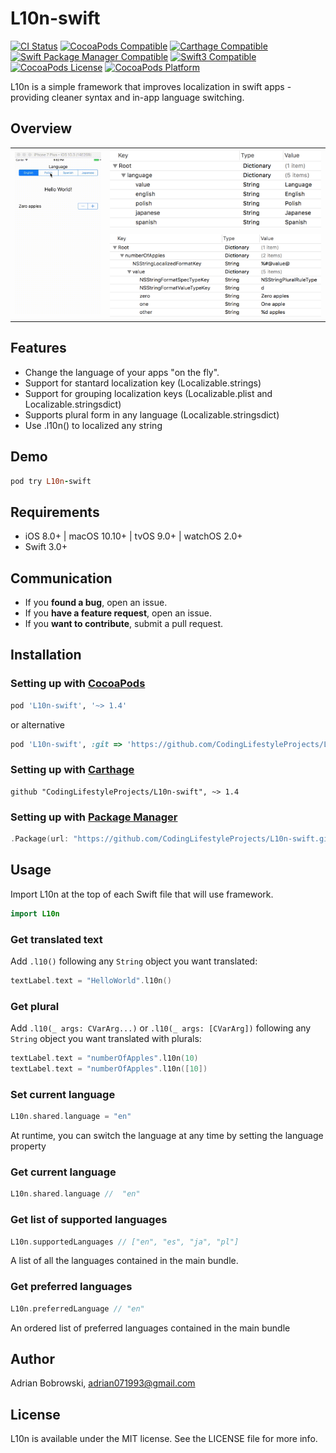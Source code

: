 # L10n-swift

[![CI Status](https://travis-ci.org/CodingLifestyleProjects/L10n-swift.svg?style=flat)](https://travis-ci.org/CodingLifestyleProjects/L10n-swift)
[![CocoaPods Compatible](https://img.shields.io/cocoapods/v/L10n-swift.svg=flat)](http://cocoapods.org/pods/L10n-swift)
[![Carthage Compatible](https://img.shields.io/badge/Carthage-compatible-4BC51D.svg?style=flat)](https://github.com/Carthage/Carthage)
[![Swift Package Manager Compatible](https://img.shields.io/badge/SPM-compatible-4BC51D.svg?style=flat)](https://github.com/apple/swift-package-manager)
[![Swift3 Compatible](https://img.shields.io/badge/swift-3-orange.svg?style=flat)](https://developer.apple.com/swift/) 
[![CocoaPods License](https://img.shields.io/cocoapods/l/L10n.svg?style=flat)](http://cocoapods.org/pods/L10n-swift)
[![CocoaPods Platform](https://img.shields.io/cocoapods/p/L10n.svg?style=flat)](http://cocoapods.org/pods/L10n-swift)

L10n is a simple framework that improves localization in swift apps - providing cleaner syntax and in-app language switching.

## Overview

<table align="center"><tr>
 <td rowspan="2"><img src="Screenshots/L10n-swift.gif?raw=true" alt="L10n-swift"/></td>
 <td><img src="Screenshots/plist.png?raw=true" alt="Plist"/></td>
</tr><tr>
 <td><img src="Screenshots/stringsdict.png?raw=true" alt="Stringsdict"/></td>
</tr></table>

## Features
 
 - Change the language of your apps "on the fly".
 - Support for stantard localization key (Localizable.strings)
 - Support for grouping localization keys (Localizable.plist and Localizable.stringsdict)
 - Supports plural form in any language (Localizable.stringsdict)
 - Use .l10n() to localized any string

## Demo

```ruby
pod try L10n-swift
```

## Requirements
 
 - iOS 8.0+ | macOS 10.10+ | tvOS 9.0+ | watchOS 2.0+
 - Swift 3.0+

## Communication

 - If you **found a bug**, open an issue.
 - If you **have a feature request**, open an issue.
 - If you **want to contribute**, submit a pull request.

## Installation

### Setting up with [CocoaPods](http://cocoapods.org)
 
 ```ruby
 pod 'L10n-swift', '~> 1.4'
 ```
 
 or alternative
 
 ```ruby
 pod 'L10n-swift', :git => 'https://github.com/CodingLifestyleProjects/L10n-swift.git'
 ```
 
### Setting up with [Carthage](https://github.com/Carthage/Carthage)

```ogdl
github "CodingLifestyleProjects/L10n-swift", ~> 1.4
```

### Setting up with [Package Manager](https://swift.org/package-manager/)

```swift
.Package(url: "https://github.com/CodingLifestyleProjects/L10n-swift.git", majorVersion: 1)
```

## Usage

 Import L10n at the top of each Swift file that will use framework.
 ```swift
 import L10n
 ```
 
### Get translated text

 Add `.l10()` following any `String` object you want translated:
 ```swift
 textLabel.text = "HelloWorld".l10n()
 ```
 
### Get plural

Add `.l10(_ args: CVarArg...)` or `.l10(_ args: [CVarArg])` following any `String` object you want translated with plurals:
 ```swift
 textLabel.text = "numberOfApples".l10n(10)
 textLabel.text = "numberOfApples".l10n([10])
 ```
 
### Set current language

 ```swift
 L10n.shared.language = "en"
 ```
 At runtime, you can switch the language at any time by setting the language property
 
### Get current language

 ```swift
 L10n.shared.language //  "en"
 ```

### Get list of supported languages

 ```swift
 L10n.supportedLanguages // ["en", "es", "ja", "pl"]
 ```
 A list of all the languages contained in the main bundle.

### Get preferred languages

 ```swift
 L10n.preferredLanguage // "en"
 ```
 An ordered list of preferred languages contained in the main bundle

## Author

Adrian Bobrowski, adrian071993@gmail.com

## License

L10n is available under the MIT license. See the LICENSE file for more info.
